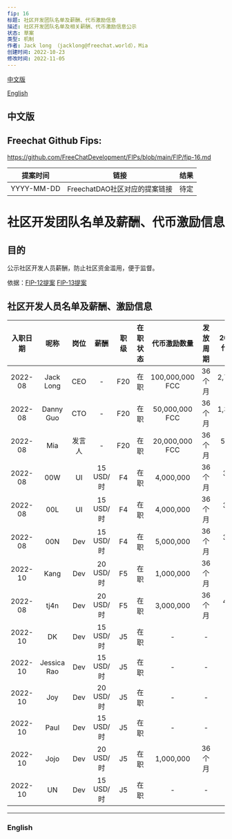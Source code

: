 ```yaml
---
fip: 16
标题: 社区开发团队名单及薪酬、代币激励信息
描述: 社区开发团队名单及相关薪酬、代币激励信息公示
状态: 草案
类型: 机制
作者: Jack long （jacklong@freechat.world），Mia
创建时间: 2022-10-23
修改时间: 2022-11-05
---
```


[中文版](#1)

[English](#2)

<h2 id="1">中文版</h2>

## Freechat Github Fips: 

https://github.com/FreeChatDevelopment/FIPs/blob/main/FIP/fip-16.md


  | 提案时间 | 链接 | 结果 |
  |:-:|:-:|:-:|
  | YYYY-MM-DD |FreechatDAO社区对应的提案链接|待定|

# 社区开发团队名单及薪酬、代币激励信息

## 目的
公示社区开发人员薪酬，防止社区资金滥用，便于监督。

依据：[FIP-12提案](https://snapshot.org/#/freechatdao.eth/proposal/0x56a07c7f382b5a66aecc1ebaf2ebad39e493760402357f5071bb1ebb2949d71d)
[FIP-13提案](https://snapshot.org/#/freechatdao.eth/proposal/0x56a07c7f382b5a66aecc1ebaf2ebad39e493760402357f5071bb1ebb2949d71d)

## 社区开发人员名单及薪酬、激励信息
|入职日期  |   呢称   | 岗位 |   薪酬   | 职级 |在职状态|   代币激励数量  |发放周期|2022-08代币激励|2022-09代币激励|2022-10代币激励 |
|:-------:|:-------:|:----:|:-------:|:---:|:-----:|:-------------:|:-----------:|:-----------:|:------------:|:------------:|
|2022-08|Jack Long  |CEO   |    -    | F20  |在职 |100,000,000 FCC  |36个月 |2,777,778 FCC|2,777,778 FCC|2,777,778 FCC|
|2022-08|Danny Guo  |CTO   |    -    | F20  |在职 |50,000,000 FCC   |36个月 |1,388,889 FCC|1,388,889 FCC|1,388,889 FCC|
|2022-08|Mia        |发言人 |    -    | F20  |在职 |20,000,000 FCC   |36个月 |555,555 FCC  |555,555 FCC  |555,555 FCC  |
|2022-08|00W        |UI    |15 USD/时 | F4  |在职 |4,000,000         |36个月|34,285 FCC   |34,285 FCC   | - FCC       |
|2022-08|00L        |UI    |15 USD/时 | F4  |在职 |4,000,000         |36个月|34,285 FCC   |34,285 FCC   | - FCC       | 
|2022-08|00N        |Dev   |15 USD/时 | F4  |在职 |5,000,000         |36个月|34,285 FCC   |34,285 FCC   | - FCC       |  
|2022-10|Kang       |Dev   |20 USD/时 | F5  |在职 |1,000,000         |36个月|- FCC        | - FCC       | - FCC       |
|2022-08|tj4n       |Dev   |20 USD/时 | F5  |在职 |3,000,000         |36个月|45,714 FCC   |45,714 FCC   | - FCC       | 
|2022-10|DK         |Dev   |15 USD/时 | J5  |在职 |-                 |-    |- FCC        | - FCC        | - FCC      |
|2022-10|Jessica Rao|Dev   |15 USD/时 | J5  |在职 |-                 |-    |- FCC        | - FCC        | - FCC      |
|2022-10|Joy        |Dev   |20 USD/时 | J5  |在职 |-                 |-    |- FCC        | - FCC        | - FCC      |
|2022-10|Paul       |Dev   |15 USD/时 | J5  |在职 |-                 |-    |- FCC        | - FCC        | - FCC      |
|2022-10|Jojo       |Dev   |20 USD/时 | J5  |在职 |1,000,000         |36个月|- FCC        | - FCC        | - FCC      |
|2022-10|UN         |Dev   |15 USD/时 | J5  |在职 |-                 |-    |- FCC        | - FCC        | - FCC      |

-------------------------

<h3 id="2">English</h3>